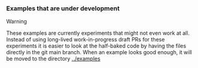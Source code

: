 ### Examples that are under development

> [!WARNING]
> These examples are currently experiments that might not even work at all.
> Instead of using long-lived work-in-progress draft PRs for
> these experiments it is easier to look at the half-baked code by having the files
> directly in the git main branch.
> When an example looks good enough, it will be moved to the directory [../examples](../examples)
